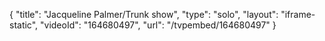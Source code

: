 {
    "title": "Jacqueline Palmer\/Trunk show",
    "type": "solo",
    "layout": "iframe-static",
    "videoId": "164680497",
    "url": "\/tvpembed\/164680497"
}